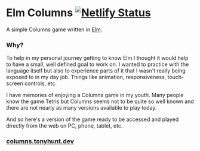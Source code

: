 # Elm Columns [![Netlify Status](https://api.netlify.com/api/v1/badges/790abe46-307d-414a-a863-2c00991e960f/deploy-status)](https://app.netlify.com/sites/elm-columns/deploys)


A simple Columns game written in [Elm](https://elm-lang.org).


### Why?
To help in my personal journey getting to know Elm I thought it would help to have a small, well defined goal to work on. I wanted to practice with the language itself but also to experience parts of it that I wasn't really being exposed to in my day job. Things like animation, responsiveness, touch-screen controls, etc.

I have memories of enjoying a Columns game in my youth. Many people know the game Tetris but Columns seems not to be quite so well known and there are not nearly as many versions available to play today.

And so here's a version of the game ready to be accessed and played directly from the web on PC, phone, tablet, etc.

### [columns.tonyhunt.dev](https://columns.tonyhunt.dev)
